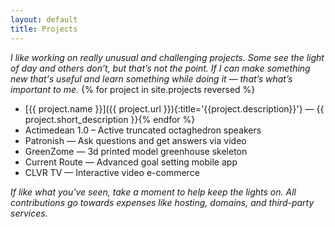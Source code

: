 ```yaml
---
layout: default
title: Projects
---
```


_I like working on really unusual and challenging projects. Some see the light of day and others don’t, but that’s not the point. If I can make something new that's useful and learn something while doing it — that’s what’s important to me._
{% for project in site.projects reversed %}
 - [{{ project.name }}]({{ project.url }}){:title='{{project.description}}'} — {{ project.short_description }}{% endfor %}
 - Actimedean 1.0 – Active truncated octaghedron speakers
 - Patronish — Ask questions and get answers via video
 - GreenZome — 3d printed model greenhouse skeleton
 - Current Route — Advanced goal setting mobile app
 - CLVR TV — Interactive video e-commerce

<div id='contribute'>
  <p><i>If like what you've seen, take a moment to help keep the lights on. All contributions go towards expenses like hosting, domains, and third-party services.</i></p>
  <script type='text/javascript' src='https://ko-fi.com/widgets/widget_2.js'></script><script type='text/javascript'>kofiwidget2.init('Support Me on Ko-fi', 'hsla(212, 30%, 70%, 1)', 'P5P121G7T');kofiwidget2.draw();</script>
</div>
